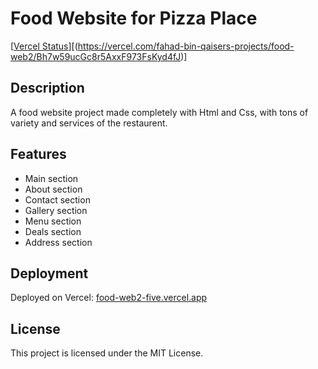 # Food Website for Pizza Place

[[Vercel Status](https://vercel.com/fahad-bin-qaisers-projects/food-web2/Bh7w59ucGc8r5AxxF973FsKyd4fJ)][(https://vercel.com/fahad-bin-qaisers-projects/food-web2/Bh7w59ucGc8r5AxxF973FsKyd4fJ)]

## Description

A food website project made completely with Html and Css, with tons of variety and services of the restaurent.

## Features

- Main section
- About section
- Contact section
- Gallery section
- Menu section
- Deals section
- Address section

## Deployment

Deployed on Vercel: [food-web2-five.vercel.app](https://food-web2-five.vercel.app)

## License

This project is licensed under the MIT License.
